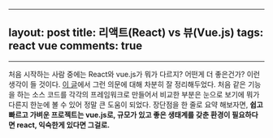 
---
layout: post
title: 리액트(React) vs 뷰(Vue.js)
tags: react vue
comments: true
---
  
---
  
처음 시작하는 사람 중에는 React와 vue.js가 뭐가 다르지? 어떤게 더 좋은건가? 이런 생각이 들 것이다. [이 글](https://joshua1988.github.io/web_dev/vue-or-react/)에서 그런 의문에 대해 차분히 잘 정리해두었다. 처음 같은 기능을 하는 소스 코드를 각각의 프레임워크로 만들어서 비교한 부분은 눈으로 보기에 뭐가 다른지 한눈에 볼 수 있어 정말 큰 도움이 되었다. 장단점을 한 줄로 요약 해보자면, **쉽고 빠르고 가벼운 프로젝트는 vue.js로, 규모가 있고 좋은 생태계를 갖춘 환경이 필요하다면 react, 익숙한게 있다면 그걸로.**
   